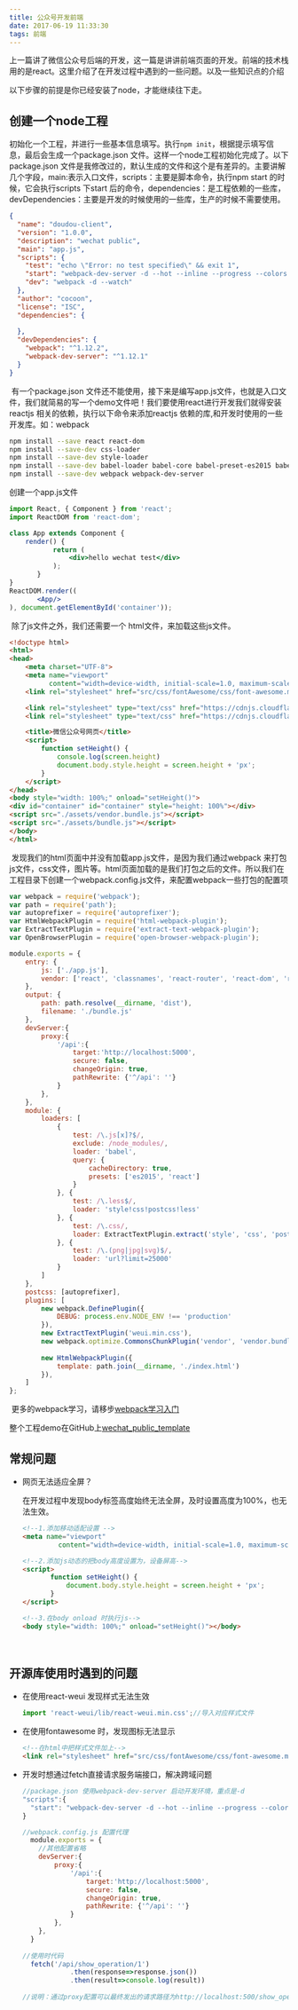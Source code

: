 ```yaml
---
title: 公众号开发前端
date: 2017-06-19 11:33:30
tags: 前端
---
```


上一篇讲了微信公众号后端的开发，这一篇是讲讲前端页面的开发。前端的技术栈用的是react。这里介绍了在开发过程中遇到的一些问题。以及一些知识点的介绍

以下步骤的前提是你已经安装了node，才能继续往下走。

## 创建一个node工程

​	初始化一个工程，并进行一些基本信息填写。执行`npm init`，根据提示填写信息，最后会生成一个package.json 文件。这样一个node工程初始化完成了。以下package.json 文件是我修改过的，默认生成的文件和这个是有差异的。主要讲解几个字段，main:表示入口文件，scripts：主要是脚本命令，执行npm start 的时候，它会执行scripts 下start 后的命令，dependencies：是工程依赖的一些库，devDependencies：主要是开发的时候使用的一些库，生产的时候不需要使用。

<!-- more -->

```json
{
  "name": "doudou-client",
  "version": "1.0.0",
  "description": "wechat public",
  "main": "app.js",
  "scripts": {
    "test": "echo \"Error: no test specified\" && exit 1",
    "start": "webpack-dev-server -d --hot --inline --progress --colors --host 0.0.0.0 --port 8080",
    "dev": "webpack -d --watch"
  },
  "author": "cocoon",
  "license": "ISC",
  "dependencies": {
    
  },
  "devDependencies": {
    "webpack": "^1.12.2",
    "webpack-dev-server": "^1.12.1"
  }
}
```

​	有一个package.json  文件还不能使用，接下来是编写app.js文件，也就是入口文件，我们就简易的写一个demo文件吧！我们要使用react进行开发我们就得安装reactjs 相关的依赖，执行以下命令来添加reactjs 依赖的库,和开发时使用的一些开发库。如：webpack

 ```sh
npm install --save react react-dom
npm install --save-dev css-loader
npm install --save-dev style-loader
npm install --save-dev babel-loader babel-core babel-preset-es2015 babel-preset-react
npm install --save-dev webpack webpack-dev-server
 ```

创建一个app.js文件

```jsx
import React, { Component } from 'react';
import ReactDOM from 'react-dom';

class App extends Component {
    render() {
           return (
               <div>hello wechat test</div>
           );
       }
}
ReactDOM.render((
       <App/>
), document.getElementById('container'));
```

​	除了js文件之外，我们还需要一个 html文件，来加载这些js文件。

```html
<!doctype html>
<html>
<head>
    <meta charset="UTF-8">
    <meta name="viewport"
          content="width=device-width, initial-scale=1.0, maximum-scale=1.0, minimum-scale=1.0, user-scalable=no"/>
    <link rel="stylesheet" href="src/css/fontAwesome/css/font-awesome.min.css">

    <link rel="stylesheet" type="text/css" href="https://cdnjs.cloudflare.com/ajax/libs/slick-carousel/1.6.0/slick.min.css" />
    <link rel="stylesheet" type="text/css" href="https://cdnjs.cloudflare.com/ajax/libs/slick-carousel/1.6.0/slick-theme.min.css" />

    <title>微信公众号网页</title>
    <script>
        function setHeight() {
            console.log(screen.height)
            document.body.style.height = screen.height + 'px';
        }
    </script>
</head>
<body style="width: 100%;" onload="setHeight()">
<div id="container" id="container" style="height: 100%"></div>
<script src="./assets/vendor.bundle.js"></script>
<script src="./assets/bundle.js"></script>
</body>
</html>
```

​	发现我们的html页面中并没有加载app.js文件，是因为我们通过webpack 来打包js文件，css文件，图片等。html页面加载的是我们打包之后的文件。所以我们在工程目录下创建一个webpack.config.js文件，来配置webpack一些打包的配置项

```js
var webpack = require('webpack');
var path = require('path');
var autoprefixer = require('autoprefixer');
var HtmlWebpackPlugin = require('html-webpack-plugin');
var ExtractTextPlugin = require('extract-text-webpack-plugin');
var OpenBrowserPlugin = require('open-browser-webpack-plugin');

module.exports = {
    entry: {
        js: ['./app.js'],
        vendor: ['react', 'classnames', 'react-router', 'react-dom', 'react-addons-css-transition-group']
    },
    output: {
        path: path.resolve(__dirname, 'dist'),
        filename: './bundle.js'
    },
    devServer:{
        proxy:{
            '/api':{
                target:'http://localhost:5000',
                secure: false,
                changeOrigin: true,
                pathRewrite: {'^/api': ''}
            }
        },
    },
    module: {
        loaders: [
            {
                test: /\.js[x]?$/,
                exclude: /node_modules/,
                loader: 'babel',
                query: {
                    cacheDirectory: true,
                    presets: ['es2015', 'react']
                }
            }, {
                test: /\.less$/,
                loader: 'style!css!postcss!less'
            }, {
                test: /\.css/,
                loader: ExtractTextPlugin.extract('style', 'css', 'postcss')
            }, {
                test: /\.(png|jpg|svg)$/,
                loader: 'url?limit=25000'
            }
        ]
    },
    postcss: [autoprefixer],
    plugins: [
        new webpack.DefinePlugin({
            DEBUG: process.env.NODE_ENV !== 'production'
        }),
        new ExtractTextPlugin('weui.min.css'),
        new webpack.optimize.CommonsChunkPlugin('vendor', 'vendor.bundle.js'),
        
        new HtmlWebpackPlugin({
            template: path.join(__dirname, './index.html')
        }),
    ]
};

```

​	更多的webpack学习，请移步[webpack学习入门](https://zhaoda.gitbooks.io/webpack/content/)



整个工程demo在GitHub上[wechat_public_template](https://github.com/Cocoon-break/wechat_public_template)

## 常规问题

- 网页无法适应全屏？

  在开发过程中发现body标签高度始终无法全屏，及时设置高度为100%，也无法生效。

   ```html
  <!--1.添加移动适配设置 -->
  <meta name="viewport"
            content="width=device-width, initial-scale=1.0, maximum-scale=1.0, minimum-scale=1.0, user-scalable=no"/>

  <!--2.添加js动态的把body高度设置为，设备屏高-->
  <script>
          function setHeight() {
              document.body.style.height = screen.height + 'px';
          }
  </script>

  <!--3.在body onload 时执行js-->
  <body style="width: 100%;" onload="setHeight()"></body>
   ```

  ​

## 开源库使用时遇到的问题

- 在使用react-weui 发现样式无法生效

  ```js
  import 'react-weui/lib/react-weui.min.css';//导入对应样式文件
  ```

- 在使用fontawesome 时，发现图标无法显示

   ```html
   <!--在html中把样式文件加上-->
   <link rel="stylesheet" href="src/css/fontAwesome/css/font-awesome.min.css">
   ```

- 开发时想通过fetch直接请求服务端接口，解决跨域问题

  ```js
  //package.json 使用webpack-dev-server 启动开发环境，重点是-d
  "scripts":{
    "start": "webpack-dev-server -d --hot --inline --progress --colors --host 0.0.0.0 --port 8080",
  }

  //webpack.config.js 配置代理
    module.exports = {
      //其他配置省略
      devServer:{
          proxy:{
              '/api':{
                  target:'http://localhost:5000',
                  secure: false,
                  changeOrigin: true,
                  pathRewrite: {'^/api': ''}
              }
          },
      },
    }
    
  //使用时代码
    fetch('/api/show_operation/1')
              .then(response=>response.json())
              .then(result=>console.log(result))
    
  //说明：通过proxy配置可以最终发出的请求路径为http://localhost:500/show_operation/1
  ```

  ​

